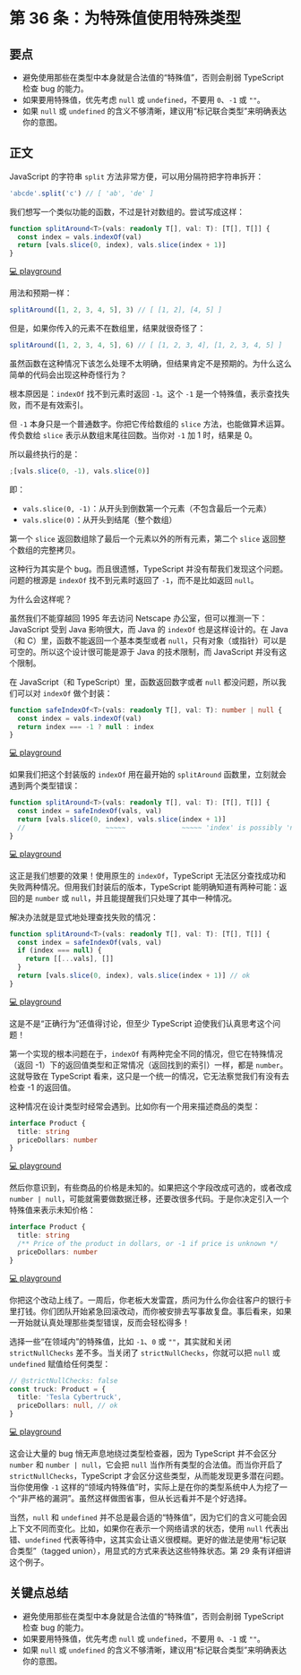 # 第 36 条：为特殊值使用特殊类型

## 要点

- 避免使用那些在类型中本身就是合法值的“特殊值”，否则会削弱 TypeScript 检查 bug 的能力。
- 如果要用特殊值，优先考虑 `null` 或 `undefined`，不要用 `0`、`-1` 或 `""`。
- 如果 `null` 或 `undefined` 的含义不够清晰，建议用“标记联合类型”来明确表达你的意图。

## 正文

JavaScript 的字符串 `split` 方法非常方便，可以用分隔符把字符串拆开：

```js
'abcde'.split('c') // [ 'ab', 'de' ]
```

我们想写一个类似功能的函数，不过是针对数组的。尝试写成这样：

```ts
function splitAround<T>(vals: readonly T[], val: T): [T[], T[]] {
  const index = vals.indexOf(val)
  return [vals.slice(0, index), vals.slice(index + 1)]
}
```

[💻 playground](https://www.typescriptlang.org/play/?ts=5.4.5#code/GYVwdgxgLglg9mABAZwA4BsZQIICc7gAmAPACoB8AFAG4CG6yAXIrgKa2ELoCeipA2gF0ANIjrpmpAJTN+AkXyGDEAbwBQiRBATIoiGGEKsAHogC8Y+sgB0Bo8YDywGvSkBuDS1ZQQuJP3EbZEwIVkoABlE7EylRQOtgmFDKaOMAagBGKUEPAF81IA)

用法和预期一样：

```ts
splitAround([1, 2, 3, 4, 5], 3) // [ [1, 2], [4, 5] ]
```

但是，如果你传入的元素不在数组里，结果就很奇怪了：

```ts
splitAround([1, 2, 3, 4, 5], 6) // [ [1, 2, 3, 4], [1, 2, 3, 4, 5] ]
```

虽然函数在这种情况下该怎么处理不太明确，但结果肯定不是预期的。为什么这么简单的代码会出现这种奇怪行为？

根本原因是：`indexOf` 找不到元素时返回 `-1`。这个 `-1` 是一个特殊值，表示查找失败，而不是有效索引。

但 `-1` 本身只是一个普通数字。你把它传给数组的 `slice` 方法，也能做算术运算。传负数给 `slice` 表示从数组末尾往回数。当你对 `-1` 加 1 时，结果是 0。

所以最终执行的是：

```ts
;[vals.slice(0, -1), vals.slice(0)]
```

即：

- `vals.slice(0, -1)`：从开头到倒数第一个元素（不包含最后一个元素）
- `vals.slice(0)`：从开头到结尾（整个数组）

第一个 `slice` 返回数组除了最后一个元素以外的所有元素，第二个 `slice` 返回整个数组的完整拷贝。

这种行为其实是个 bug。而且很遗憾，TypeScript 并没有帮我们发现这个问题。问题的根源是 `indexOf` 找不到元素时返回了 `-1`，而不是比如返回 `null`。

为什么会这样呢？

虽然我们不能穿越回 1995 年去访问 Netscape 办公室，但可以推测一下：JavaScript 受到 Java 影响很大，而 Java 的 `indexOf` 也是这样设计的。在 Java（和 C）里，函数不能返回一个基本类型或者 `null`，只有对象（或指针）可以是可空的。所以这个设计很可能是源于 Java 的技术限制，而 JavaScript 并没有这个限制。

在 JavaScript（和 TypeScript）里，函数返回数字或者 `null` 都没问题，所以我们可以对 `indexOf` 做个封装：

```ts
function safeIndexOf<T>(vals: readonly T[], val: T): number | null {
  const index = vals.indexOf(val)
  return index === -1 ? null : index
}
```

[💻 playground](https://www.typescriptlang.org/play/?ts=5.4.5#code/GYVwdgxgLglg9mABAZwIbAKYEkwBMMAeA8sADwAqAfABQBuqANsgFyIBOGquCDAnouQDaAXQA0ieg1bkAlKzAgAtgCMMbRAB9EChg0QBvAFCJEEBMiiIYeQogC8ExsgB01-MWB1GMgNzH2GFAgbEhutnYRiAC0AIyIAPzaILqIrGEEfgC+hkA)

如果我们把这个封装版的 `indexOf` 用在最开始的 `splitAround` 函数里，立刻就会遇到两个类型错误：

```ts
function splitAround<T>(vals: readonly T[], val: T): [T[], T[]] {
  const index = safeIndexOf(vals, val)
  return [vals.slice(0, index), vals.slice(index + 1)]
  //                    ~~~~~              ~~~~~ 'index' is possibly 'null'
}
```

[💻 playground](https://www.typescriptlang.org/play/?ts=5.4.5#code/GYVwdgxgLglg9mABAZwIbAKYEkwBMMAeA8sADwAqAfABQBuqANsgFyIBOGquCDAnouQDaAXQA0ieg1bkAlKzAgAtgCMMbRAB9EChg0QBvAFCJEEBMiiIYeQogC8ExsgB01-MWB1GMgNzH2GFAgbEhutnYRiAC0AIyIAPzaILqIrGEEfgC+hqCQsAgoAA4MMFAAgmxw4LgUNJIsAVw8-EJijlICcoiCreKtwgb+ZmAWVjYE9ijo2OMkXkzikr7+HEEh3fXOyCUQGNQADOLpMotOWzt76QDUMTLCfiYA9I8mr2-vHwB+398ff4g-X4AcnSQKsyEQhTgyGQMGUfEQQJ0DCBhmyQA)

这正是我们想要的效果！使用原生的 `indexOf`，TypeScript 无法区分查找成功和失败两种情况。但用我们封装后的版本，TypeScript 能明确知道有两种可能：返回的是 `number` 或 `null`，并且能提醒我们只处理了其中一种情况。

解决办法就是显式地处理查找失败的情况：

```ts
function splitAround<T>(vals: readonly T[], val: T): [T[], T[]] {
  const index = safeIndexOf(vals, val)
  if (index === null) {
    return [[...vals], []]
  }
  return [vals.slice(0, index), vals.slice(index + 1)] // ok
}
```

[💻 playground](https://www.typescriptlang.org/play/?ts=5.4.5#code/GYVwdgxgLglg9mABAZwIbAKYEkwBMMAeA8sADwAqAfABQBuqANsgFyIBOGquCDAnouQDaAXQA0ieg1bkAlKzAgAtgCMMbRAB9EChg0QBvAFCJEEBMiiIYeQogC8ExsgB01-MWB1GMgNzH2GFAgbEhutnYRiAC0AIyIAPzaILqIrGEEfgC+hqCQsAgoAA4MMFAAgmxw4LgUNJIsAVw8-EJijlICcoiCreKtwgb+ZmAWVjYE9ijo2OMkXkzikr7+MMCI1On2kToMMoMmJhxBId2Czuf1bSLCfibZh4HBSIL1zsglEBjUAAzi6TKLJxvD5fdIAahiMhuJgA9DDEHAANaGbJAA)

这是不是“正确行为”还值得讨论，但至少 TypeScript 迫使我们认真思考这个问题！

第一个实现的根本问题在于，`indexOf` 有两种完全不同的情况，但它在特殊情况（返回 -1）下的返回值类型和正常情况（返回找到的索引）一样，都是 `number`。这就导致在 TypeScript 看来，这只是一个统一的情况，它无法察觉我们有没有去检查 -1 的返回值。

这种情况在设计类型时经常会遇到。比如你有一个用来描述商品的类型：

```ts
interface Product {
  title: string
  priceDollars: number
}
```

[💻 playground](https://www.typescriptlang.org/play/?ts=5.4.5#code/GYVwdgxgLglg9mABAZwIbAKYEkwBMMAeA8sADwAqAfABQBuqANsgFyIBOGquCDAnouQDaAXQA0ieg1bkAlKzAgAtgCMMbRAB9EChg0QBvAFCJEEBMiiIYeQogC8ExsgB01-MWB1GMgNzH2GFAgbEhutnYRiAC0AIyIAPzaILqIrGEEfgC+htZQasCoEBiIAApscLgg0Ab+sFAMGKwWbNYA5n4mAA4tRQAicLqobCxJKmpZhkA)

然后你意识到，有些商品的价格是未知的。如果把这个字段改成可选的，或者改成 `number | null`，可能就需要做数据迁移，还要改很多代码。于是你决定引入一个特殊值来表示未知价格：

```ts
interface Product {
  title: string
  /** Price of the product in dollars, or -1 if price is unknown */
  priceDollars: number
}
```

[💻 playground](https://www.typescriptlang.org/play/?ts=5.4.5#code/JYOwLgpgTgZghgYwgAgApQPYBMCuCzIDeAUMsmMGADYQBcyAzmFKAOYDcpyA9AFS9oWSZBhjkAFigAOmXPmShkWDFSpwoDADQioyALQBGBWJnBhwBshwgA1iAwB3EMl7cuppABEVajfRA4ALYARtCcAL7EQA)

你把这个改动上线了。一周后，你老板大发雷霆，质问为什么你会往客户的银行卡里打钱。你们团队开始紧急回滚改动，而你被安排去写事故复盘。事后看来，如果一开始就认真处理那些类型错误，反而会轻松得多！

选择一些“在领域内”的特殊值，比如 `-1`、`0` 或 `""`，其实就和关闭 `strictNullChecks` 差不多。当关闭了 `strictNullChecks`，你就可以把 `null` 或 `undefined` 赋值给任何类型：

```ts
// @strictNullChecks: false
const truck: Product = {
  title: 'Tesla Cybertruck',
  priceDollars: null, // ok
}
```

[💻 playground](https://www.typescriptlang.org/play/?ts=5.4.5&strictNullChecks=false#code/JYOwLgpgTgZghgYwgAgApQPYBMCuCzIDeAUMsmMGADYQBcyAzmFKAOYDcpyA9AFS9oWSZBhjkAFigAOmXPmShkWDFSpwoDADQioyALQBGBWJnBhwBshwgA1iAwB3EMl7cuppABEVajfRA4ALYARtCcAL7E3NzIAAJMQmAAcjiqAMKSCDYM9PBUDBDECBggTORQeDb06Nh4BAC8RFwU1HTIAOQAKhAMashpAJ6hUMyV7ZruQhDequo5yAGq2jwxGDbE4ZxAA)

这会让大量的 bug 悄无声息地绕过类型检查器，因为 TypeScript 并不会区分 `number` 和 `number | null`，它会把 `null` 当作所有类型的合法值。而当你开启了 `strictNullChecks`，TypeScript 才会区分这些类型，从而能发现更多潜在问题。
当你使用像 `-1` 这样的“领域内特殊值”时，实际上是在你的类型系统中人为挖了一个“非严格的漏洞”。虽然这样做图省事，但从长远看并不是个好选择。

当然，`null` 和 `undefined` 并不总是最合适的“特殊值”，因为它们的含义可能会因上下文不同而变化。比如，如果你在表示一个网络请求的状态，使用 `null` 代表出错、`undefined` 代表等待中，这其实会让语义很模糊。更好的做法是使用“标记联合类型”（tagged union），用显式的方式来表达这些特殊状态。第 29 条有详细讲这个例子。

## 关键点总结

- 避免使用那些在类型中本身就是合法值的“特殊值”，否则会削弱 TypeScript 检查 bug 的能力。
- 如果要用特殊值，优先考虑 `null` 或 `undefined`，不要用 `0`、`-1` 或 `""`。
- 如果 `null` 或 `undefined` 的含义不够清晰，建议用“标记联合类型”来明确表达你的意图。
